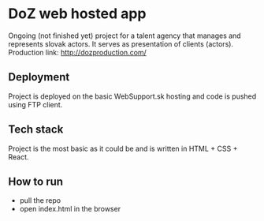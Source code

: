 # DoZ web hosted app
Ongoing (not finished yet) project for a talent agency that manages and represents slovak actors. It serves as presentation of clients (actors). Production link: http://dozproduction.com/

## Deployment
Project is deployed on the basic WebSupport.sk hosting and code is pushed using FTP client.

## Tech stack
Project is the most basic as it could be and is written in HTML + CSS + React.

## How to run
- pull the repo
- open index.html in the browser


